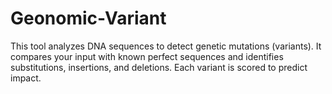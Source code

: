 # Geonomic-Variant
This tool analyzes DNA sequences to detect genetic mutations (variants). It compares your input with known perfect sequences and identifies substitutions, insertions, and deletions. Each variant is scored to predict impact.
